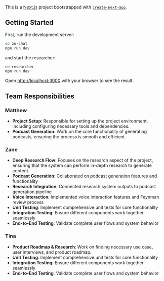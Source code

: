 This is a [Next.js](https://nextjs.org) project bootstrapped with [`create-next-app`](https://nextjs.org/docs/app/api-reference/cli/create-next-app).

## Getting Started

First, run the development server:

```bash
cd zu-chat
npm run dev
```

and start the researcher:

```bash
cd researcher
npm run dev
```

Open [http://localhost:3000](http://localhost:3000) with your browser to see the result.

## Team Responsibilities

### Matthew
- **Project Setup**: Responsible for setting up the project environment, including configuring necessary tools and dependencies.
- **Podcast Generation**: Work on the core functionality of generating podcasts, ensuring the process is smooth and efficient.

### Zane
- **Deep Research Flow**: Focuses on the research aspect of the project, ensuring that the system can perform in-depth research to generate content.
- **Podcast Generation**: Collaborated on podcast generation features and functionality
- **Research Integration**: Connected research system outputs to podcast generation pipeline
- **Voice Interaction**: Implemented voice interaction features and Feynman review process
- **Unit Testing**: Implement comprehensive unit tests for core functionality
- **Integration Testing**: Ensure different components work together seamlessly
- **End-to-End Testing**: Validate complete user flows and system behavior

### Tina
- **Product Roadmap & Research**: Work on finding necessary use case, user interviews, and product roadmap.
- **Unit Testing**: Implement comprehensive unit tests for core functionality
- **Integration Testing**: Ensure different components work together seamlessly
- **End-to-End Testing**: Validate complete user flows and system behavior



